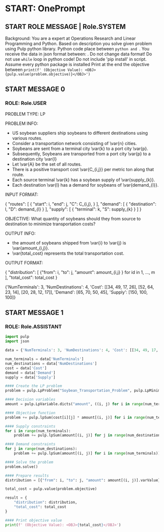 # START: OnePrompt 
## START ROLE MESSAGE | Role.SYSTEM 
Background: You are a expert at Operations Research and Linear Programming and Python. Based on description you solve given problem using Pulp python library. Python code place between ```python and ```. You receive the data in json format between: <DATA></DATA>. Do not change data format! Do not use `while` loop in python code! Do not include 'pip install' in script. Assume every python package is installed Print at the end the objective between <OBJ></OBJ> `print(f' (Objective Value): <OBJ>{pulp.value(problem.objective)}</OBJ>')`  
## START MESSAGE 0 
### ROLE: Role.USER
<DESCRIPTION>
PROBLEM TYPE: LP

PROBLEM INFO:

- US soybean suppliers ship soybeans to different destinations using various routes.
- Consider a transportation network consisting of \var{n} cities.
- Soybeans are sent from a terminal city \var{k} to a port city \var{p}.
- Subsequently, Soybeans are transported from a port city \var{p} to a destination city \var{l}
- Let \var{A} be the set of all routes. 
- There is a positive transport cost \var{C_{i,j}} per metric ton along that route.
- Each source terminal \var{k} has a soybean supply of \var{supply_{k}}. 
- Each destination \var{l} has a demand for soybeans of \var{demand_{l}}.

INPUT FORMAT: 

{
    "routes": [
       {
        "start": i,
        "end": j,
        "C": C_{i,j},
       }
    ],
    "demand": [
        {
            "destination": l,
            "D": demand_{l}
        }
    ],
    "supply": [
        {
            "terminal": k,
            "S": supply_{k}
        }
    ]
}

OBJECTIVE: What quantity of soybeans should they from source to destination to minimize transportation costs?

OUTPUT INFO:

- the amount of soybeans shipped from \var{i} to \var{j} is \var{amount_{i,j}}.
- \var{total_cost} represents the total transportation cost.

OUTPUT FORMAT:

{
    "distribution": [
        {"from": i,
         "to": j,
         "amount": amount_{i,j}
        }
        for id in 1, ..., m
    ],
    "total_cost": total_cost
}


</DESCRIPTION>
<DATA>
{'NumTerminals': 3, 'NumDestinations': 4, 'Cost': [[34, 49, 17, 26], [52, 64, 23, 14], [20, 28, 12, 17]], 'Demand': [65, 70, 50, 45], 'Supply': [150, 100, 100]}</DATA>


## START MESSAGE 1 
### ROLE: Role.ASSISTANT
```python
import pulp
import json

data = {'NumTerminals': 3, 'NumDestinations': 4, 'Cost': [[34, 49, 17, 26], [52, 64, 23, 14], [20, 28, 12, 17]], 'Demand': [65, 70, 50, 45], 'Supply': [150, 100, 100]}

num_terminals = data['NumTerminals']
num_destinations = data['NumDestinations']
cost = data['Cost']
demand = data['Demand']
supply = data['Supply']

#### Create the LP problem
problem = pulp.LpProblem("Soybean_Transportation_Problem", pulp.LpMinimize)

#### Decision variables
amount = pulp.LpVariable.dicts("amount", ((i, j) for i in range(num_terminals) for j in range(num_destinations)), lowBound=0)

#### Objective function
problem += pulp.lpSum(cost[i][j] * amount[(i, j)] for i in range(num_terminals) for j in range(num_destinations))

#### Supply constraints
for i in range(num_terminals):
    problem += pulp.lpSum(amount[(i, j)] for j in range(num_destinations)) <= supply[i]

#### Demand constraints
for j in range(num_destinations):
    problem += pulp.lpSum(amount[(i, j)] for i in range(num_terminals)) >= demand[j]

#### Solve the problem
problem.solve()

#### Prepare results
distribution = [{"from": i, "to": j, "amount": amount[(i, j)].varValue} for i in range(num_terminals) for j in range(num_destinations) if amount[(i, j)].varValue > 0]

total_cost = pulp.value(problem.objective)

result = {
    "distribution": distribution,
    "total_cost": total_cost
}

#### Print objective value
print(f' (Objective Value): <OBJ>{total_cost}</OBJ>')
```

